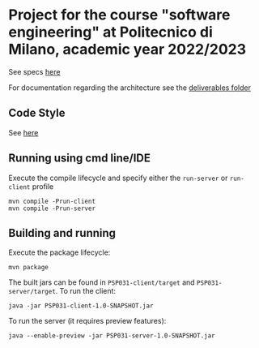# Project for the course "software engineering" at Politecnico di Milano, academic year 2022/2023

See specs [here](docs/Requisiti.pdf)

For documentation regarding the architecture see the [deliverables folder](deliverables)

## Code Style

See [here](CODE_STYLE.md)

## Running using cmd line/IDE

Execute the compile lifecycle and specify either the `run-server` or `run-client` profile

```shell
mvn compile -Prun-client
mvn compile -Prun-server
```

## Building and running

Execute the package lifecycle:

```shell
mvn package
```

The built jars can be found in `PSP031-client/target` and `PSP031-server/target`.
To run the client:

```shell
java -jar PSP031-client-1.0-SNAPSHOT.jar
```

To run the server (it requires preview features):

```shell
java --enable-preview -jar PSP031-server-1.0-SNAPSHOT.jar
```